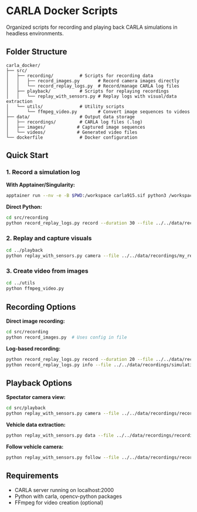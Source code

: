 # CARLA Docker Scripts

Organized scripts for recording and playing back CARLA simulations in headless environments.

## Folder Structure

```
carla_docker/
├── src/
│   ├── recording/          # Scripts for recording data
│   │   ├── record_images.py       # Record camera images directly
│   │   └── record_replay_logs.py  # Record/manage CARLA log files
│   ├── playback/           # Scripts for replaying recordings
│   │   └── replay_with_sensors.py # Replay logs with visual/data extraction
│   └── utils/              # Utility scripts
│       └── ffmpeg_video.py        # Convert image sequences to videos
├── data/                   # Output data storage
│   ├── recordings/         # CARLA log files (.log)
│   ├── images/            # Captured image sequences
│   └── videos/            # Generated video files
└── dockerfile              # Docker configuration
```

## Quick Start

### 1. Record a simulation log

**With Apptainer/Singularity:**
```bash
apptainer run --nv -e -B $PWD:/workspace carla915.sif python3 /workspace/src/recording/record_replay_logs.py record --duration 30 --file /workspace/data/recordings/my_recording.log
```

**Direct Python:**
```bash
cd src/recording
python record_replay_logs.py record --duration 30 --file ../../data/recordings/my_recording.log
```

### 2. Replay and capture visuals
```bash
cd ../playback
python replay_with_sensors.py camera --file ../../data/recordings/my_recording.log --output ../../data/images/replay_frames
```

### 3. Create video from images
```bash
cd ../utils
python ffmpeg_video.py
```

## Recording Options

**Direct image recording:**
```bash
cd src/recording
python record_images.py  # Uses config in file
```

**Log-based recording:**
```bash
python record_replay_logs.py record --duration 20 --file ../../data/recordings/simulation.log
python record_replay_logs.py info --file ../../data/recordings/simulation.log  # View log info
```

## Playback Options

**Spectator camera view:**
```bash
cd src/playback
python replay_with_sensors.py camera --file ../../data/recordings/recording.log --output ../../data/images/spectator
```

**Vehicle data extraction:**
```bash
python replay_with_sensors.py data --file ../../data/recordings/recording.log
```

**Follow vehicle camera:**
```bash
python replay_with_sensors.py follow --file ../../data/recordings/recording.log
```

## Requirements

- CARLA server running on localhost:2000
- Python with carla, opencv-python packages
- FFmpeg for video creation (optional) 